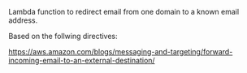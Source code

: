 Lambda function to redirect email from one domain to a known email address.

Based on the follwing directives:

https://aws.amazon.com/blogs/messaging-and-targeting/forward-incoming-email-to-an-external-destination/

